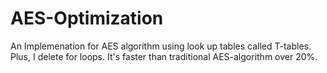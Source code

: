 # AES-Optimization

An Implemenation for AES algorithm using look up tables called T-tables. Plus, I delete for loops.
It's faster than traditional AES-algorithm over 20%.

